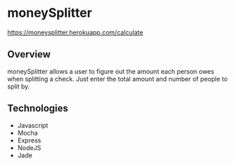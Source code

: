 # moneySplitter
https://moneysplitter.herokuapp.com/calculate

## Overview
moneySplitter allows a user to figure out the amount each person owes when splitting a check. Just enter the total amount and number of people to split by.

## Technologies
- Javascript
- Mocha
- Express
- NodeJS
- Jade
